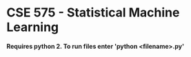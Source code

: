 # CSE 575 - Statistical Machine Learning
**Requires python 2. To run files enter 'python <filename\>.py'**